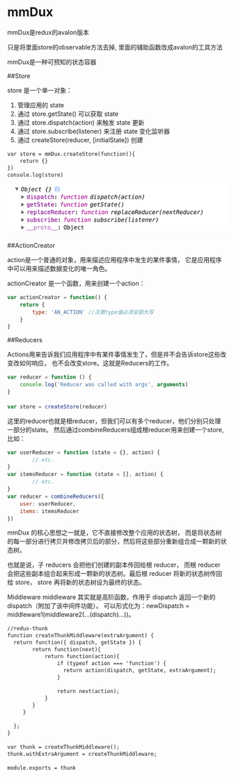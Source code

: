 mmDux
=======

mmDux是redux的avalon版本

只是将里面store的observable方法去掉, 里面的辅助函数改成avalon的工具方法

mmDux是一种可预知的状态容器

##Store

store 是一个单一对象：

   1.  管理应用的 state
   2.  通过 store.getState() 可以获取 state
   3.  通过 store.dispatch(action) 来触发 state 更新
   4.  通过 store.subscribe(listener) 来注册 state 变化监听器
   5.  通过 createStore(reducer, [initialState]) 创建

```
var store = mmDux.createStore(function(){
    return {}
})
console.log(store)

```
![](./doc/store.png)

##ActionCreator

action是一个普通的对象，用来描述应用程序中发生的某件事情，
它是应用程序中可以用来描述数据变化的唯一角色。

actionCreator 是一个函数，用来创建一个action：
```javascript
var actionCreator = function() {
    return {
        type: 'AN_ACTION' //注意type值必须全部大写
    }
}
```

##Reducers

Actions用来告诉我们应用程序中有某件事情发生了，但是并不会告诉store这些改变改如何响应，
也不会改变store。这就是Reducers的工作。
```javascript
var reducer = function () {
    console.log('Reducer was called with args', arguments)
}

var store = createStore(reducer)
```

这里的reducer也就是根reducer，但我们可以有多个reducer，他们分别只处理一部分的state。
然后通过combineReducers组成根reducer用来创建一个store, 比如：
```javascript
var userReducer = function (state = {}, action) {
        // etc.
}
var itemsReducer = function (state = [], action) {
        // etc.
}
var reducer = combineReducers({
    user: userReducer,
    items: itemsReducer
})
```

mmDux 的核心思想之一就是，它不直接修改整个应用的状态树，
而是将状态树的每一部分进行拷贝并修改拷贝后的部分，然后将这些部分重新组合成一颗新的状态树。

也就是说，子 reducers 会把他们创建的副本传回给根 reducer，
而根 reducer 会把这些副本组合起来形成一颗新的状态树。最后根 reducer 将新的状态树传回给 store，
store 再将新的状态树设为最终的状态。

Middleware
middleware 其实就是高阶函数，作用于 dispatch 返回一个新的 dispatch（附加了该中间件功能）。
可以形式化为：newDispatch = middleware1(middleware2(...(dispatch)...))。

```
//redux-thunk
function createThunkMiddleware(extraArgument) {
  return function({ dispatch, getState }) {
        return function(next){
            return function(action){
                if (typeof action === 'function') {
                  return action(dispatch, getState, extraArgument);
                }

                return next(action);
            }
        }
     } 

  };
}

var thunk = createThunkMiddleware();
thunk.withExtraArgument = createThunkMiddleware;

module.exports = thunk

```

